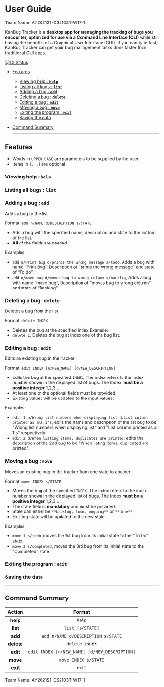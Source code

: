 # User Guide
Team Name: AY2021S1-CS2103T-W17-1

KanBug Tracker is a **desktop app for managing the tracking of bugs you encounter, optimized for use via a Command Line Interface (CLI)** while still having the benefits of a Graphical User Interface (GUI). If you can type fast, KanBug Tracker can get your bug management tasks done faster than traditional GUI apps.

[![CI Status](https://github.com/se-edu/addressbook-level3/workflows/Java%20CI/badge.svg)](https://github.com/AY2021S1-CS2103T-W17-1/tp/actions)

[comment]: <> "![Ui](docs/images/Ui.png"

* [Features](#features)
  * [Viewing help : **`help`**](#viewing-help--help)
  * [Listing all bugs : **`list`**](#listing-all-bugs--list)
  * [Adding a bug : **`add`**](#adding-a-bug--add)
  * [Deleting a bug : **`delete`**](#deleting-a-bug--delete)
  * [Editing a bug : **`edit`**](#editing-a-bug--edit)
  * [Moving a bug : **`move`**](#moving-a-bug--move)
  * [Exiting the program :  **`exit`**](#exiting-the-program--exit)
  * [Saving the data](#saving-the-data)
* [Command Summary](#command-summary)

  ---

## Features

- Words in `UPPER_CASE` are parameters to be supplied by the user
- Items in `[...]` are optional

### Viewing help : `help`
[comment]: <> "To be completed by Phong"

### Listing all bugs : `list`
[comment]: <> "To be completed by Duy"

### Adding a bug : `add`
Adds a bug to the list

Format: `add n/NAME d/DESCRIPTION s/STATE`
* Add a bug with the specified name, description and state to the bottom of the list.
* **All** of the fields are needed

Examples:
* `add n/Print bug d/prints the wrong message s/todo`, Adds a bug with name “Print Bug”, Description of “prints the wrong message” and state of “To do”.
* `add n/move bug d/moves bug to wrong column s/backlog`, Adds a bug with name “move bug”, Description of “moves bug to wrong column” and state of “Backlog”.

### Deleting a bug : `delete`
Deletes a bug from the list

Format: `delete INDEX`
  * Deletes the bug at the specified index
Example:
  * `delete 1`, Deletes the bug at index one of the bug list.


### Editing a bug : `edit`
Edits an existing bug in the tracker

Format: `edit INDEX [n/NEW_NAME] [d/NEW_DESCRIPTION]`

- Edits the bug at the specified `INDEX`. The index refers to the index number shown in the displayed list of bugs. The Index **must be a positive integer** 1,2,3...
- At least one of the optional fields must be provided.
- Existing values will be updated to the input values.

Examples:

- `edit 1 n/Wrong list numbers when displaying list d/List column printed as all 1's`, edits the name and description of the 1st bug to be "Wrong list numbers when displaying list" and "List column printed as all 1's" respectively.
- `edit 2 d/When listing items, duplicates are printed`, edits the description of the 2nd bug to be "When listing items, duplicated are printed".

### Moving a bug : `move`

Moves an existing bug in the tracker from one state to another

Format: `move INDEX s/STATE`

* Moves the bug at the specified `INDEX`. The index refers to the index number shown in the displayed list of bugs. The Index **must be a positive integer** 1,2,3…
* The state field is **mandatory** and must be provided.
* State can either be `**backlog, todo, ongoing**` or `**done**`.
* Existing state will be updated to the new state.

Examples:

* `move 1 s/todo`, moves the 1st bug from its initial state to the “To Do” state.
* `move 3 s/completed`, moves the 3rd bug from its initial state to the “Completed” state.

### Exiting the program :  `exit`
[comment]: <> "To be completed by Phong"

### Saving the data
[comment]: <> "To be completed by Phong"

---

## Command Summary

|  Action  |  Format  |
|:--------:|:--------:|
|  **help**  |  `help`  |
|  **list**  |  `list [s/STATE]`  |
|  **add**  |  `add n/NAME d/DESCRIPTION s/STATE`  |
|  **delete**  |  `delete INDEX`  |
|  **edit**  |  `edit INDEX [n/NEW_NAME] [d/NEW_DESCRIPTION]`  |
|  **move**  |  `move INDEX s/STATE`  |
|  **exit**  |  `exit`  |

Team Name: AY2021S1-CS2103T-W17-1
